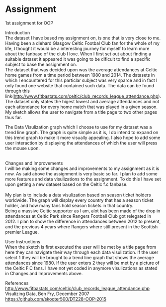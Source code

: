 # Assignment
1st assignment for OOP

Introduction
<br />
The dataset I have based my assignment on, is one that is very close to me.  Having been a diehard Glasgow Celtic Footbal Club fan for the whole of my life, I thought it would be a interesting journey for myself to learn more about the fanbase of the club I love.  When I first set out about finding a suitable dataset it appeared it was going to be dificult to find a specific subject to base the assignment on. </br>
The dataset that was decided upon was the average attendances at Celtic home games from a time period between 1980 and 2014.  The datasets in which I encountered for this particlar subject was very sparce and in fact I only found one website that contained such data.  The data can be found through this link(http://www.fitbastats.com/celtic/club_records_league_attendance.php).  The dataset only states the higest lowest and average attendances and not each attendance for every home match that was played in a given season.  My sketch allows the user to navigate from a title page to two other pages thus far.
</br>

 

The Data Visulization graph which I choose to use for my dataset was a trend line graph. The graph is quite simple as it is, I do intend to expand on this trend graph to make it more visually appealing.  I also hope to add some user interaction by displaying the attendances of which the user will press the mouse upon. 
</br> </br>

Changes and Improvements
</br>
I will be making some changes and improvements to my assignment as it is now.  As said above the assignment is very basic so far.  I plan to add some more features and data visulizations to the assignment. To do this I have set upon getting a new dataset based on the Celtic f.c fanbase.  
</br>
My plan is to include a data visulization based on season ticket holders worldwide.  The graph will display every country that has a season ticket holder, and how many fans hold season tickets in that country.  </br>
Being a massive Celtic supporter as I am, alot has been made of the drop in attendances at Celtic Park since Rangers Football Club got relegated in 2012. I plan to show the difference in attendances between 2012 to present, and the previous 4 years where Rangers where still present in the Scottish premier League. 
</br>

User Instructions
</br>
When the sketch is first executed the user will be met by a title page from here they can navigate their way through each data visulization.  If the user select 1 they will be brought to a trend line graph that shows the average attendances since 1980.  If the user enters 2 they will be met by a picture of the Celtic F.C fans.  I have not yet coded in anymore visulizations as stated in Changes and Improvements above.
</br>

References
http://www.fitbastats.com/celtic/club_records_league_attendance.php</br>
Visulizing Data, Ben Fry, December 2007</br>
https://github.com/skooter500/DT228-OOP-2015








